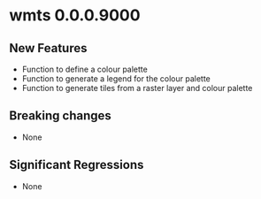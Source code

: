 # wmts 0.0.0.9000

## New Features

- Function to define a colour palette
- Function to generate a legend for the colour palette
- Function to generate tiles from a raster layer and colour palette

## Breaking changes

- None

## Significant Regressions

- None
